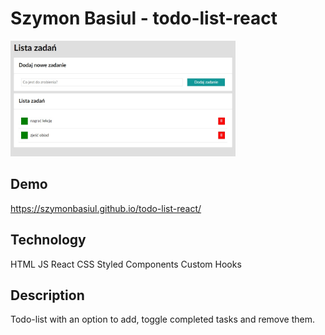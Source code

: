 # Szymon Basiul - todo-list-react

<img src="https://github.com/szymonbasiul/todo-list-js/blob/master/images/task_screen.jpg" width="360px">

## Demo

https://szymonbasiul.github.io/todo-list-react/

## Technology

HTML
JS
React
CSS
Styled Components
Custom Hooks

## Description

Todo-list with an option to add, toggle completed tasks and remove them.
